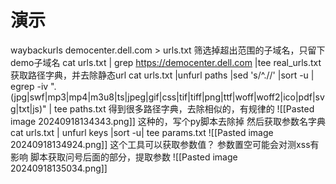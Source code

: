 # 演示
waybackurls democenter.dell.com > urls.txt
筛选掉超出范围的子域名，只留下demo子域名
cat urls.txt | grep https://democenter.dell.com |tee real_urls.txt
获取路径字典，并去除静态url
cat urls.txt |unfurl paths |sed 's/^.//' |sort -u | egrep -iv "\.(jpg|swf|mp3|mp4|m3u8|ts|jpeg|gif|css|tif|tiff|png|ttf|woff|woff2|ico|pdf|svg|txt|js)" | tee paths.txt
得到很多路径字典，去除相似的，有规律的
![[Pasted image 20240918134343.png]]
这种的，写个py脚本去除掉
然后获取参数名字典
cat urls.txt | unfurl keys |sort -u| tee params.txt
![[Pasted image 20240918134924.png]]
这个工具可以获取参数值？
参数置空可能会对测xss有影响
脚本获取问号后面的部分，提取参数
![[Pasted image 20240918135034.png]]